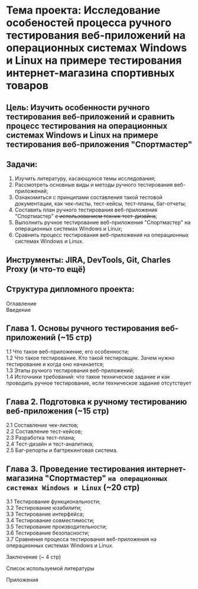 # Тема проекта: Исследование особеностей процесса ручного тестирования веб-приложений на операционных системах Windows и Linux на примере тестирования интернет-магазина спортивных товаров


## Цель: Изучить особенности ручного тестирования веб-приложений и сравнить процесс тестирования на операционных системах Windows и Linux на примере тестирования веб-приложения "Спортмастер"

## Задачи:
1. Изучить литературу, касающуюся темы исследования;
2. Рассмотреть основные виды и методы ручного тестирования веб-приложений;
3. Ознакомиться с принципами составления такой тестовой документации, как чек-листы, тест-кейсы, тест-планы, баг-отчеты;
4. Составить план ручного тестирования веб-приложения "Спортмастер" ~~с использованием техник тест-дизайна~~;
5. Выполнить ручное тестирование веб-приложения "Спортмастер" на операционных системах Windows и Linux;
6. Сравнить процесс тестирования веб-приложения на операционных системах Windows и Linux.

## Инструменты: JIRA, DevTools, Git, Charles Proxy (и что-то ещё)

## Структура дипломного проекта:
Оглавление  
Введение  

## Глава 1. Основы ручного тестирования веб-приложений (~15 стр)

1.1 Что такое веб-приложение, его особенности;  
1.2 Что такое тестирование. Кто такой тестировщик. Зачем нужно тестирование и когда оно начинается;  
1.3 Этапы ручного тестирования веб-приложений;  
1.4 Источники требований: что такое техническое задание и как проводить ручное тестирование, если техническое задание отсутствует

## Глава 2. Подготовка к ручному тестированию веб-приложения (~15 стр)
2.1 Составление чек-листов;  
2.2 Составление тест-кейсов;  
2.3 Разработка тест-плана;  
2.4 Тест-дизайн и тест-аналитика;  
2.5 Баг-репорты и багтрекинговая система.

## Глава 3. Проведение тестирования интернет-магазина "Спортмастер" `на операционных системах Windows и Linux` (~20 стр)
3.1 Тестирование функциональности;  
3.2 Тестирование юзабилити;  
3.3 Тестирование интерфейса;  
3.4 Тестирование совместимости;  
3.5 Тестирование производительности;  
3.6 Тестирование безопасности;  
3.7 Сравнения процесса тестирования веб-приложения на операционных системах Windows и Linux.

Заключение (~ 4 стр)

Список используемой литературы

Приложения